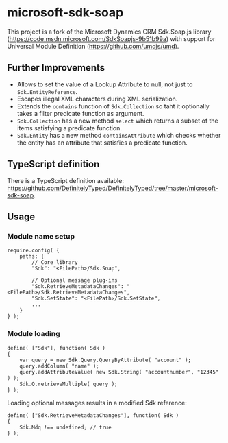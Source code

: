 # microsoft-sdk-soap
This project is a fork of the Microsoft Dynamics CRM Sdk.Soap.js library (https://code.msdn.microsoft.com/SdkSoapjs-9b51b99a) with support for Universal Module Definition (https://github.com/umdjs/umd).

## Further Improvements

* Allows to set the value of a Lookup Attribute to null, not just to ``Sdk.EntityReference``.
* Escapes illegal XML characters during XML serialization.
* Extends the ``contains`` function of ``Sdk.Collection`` so taht it optionally takes a filter predicate function as argument.
* ``Sdk.Collection`` has a new method ``select`` which returns a subset of the items satisfying a predicate function.
* ``Sdk.Entity`` has a new method ``containsAttribute`` which checks whether the entity has an attribute that satisfies a predicate function.

## TypeScript definition

There is a TypeScript definition available: https://github.com/DefinitelyTyped/DefinitelyTyped/tree/master/microsoft-sdk-soap.

## Usage

### Module name setup

    require.config( {
        paths: {
            // Core library
            "Sdk": "<FilePath>/Sdk.Soap",
            
            // Optional message plug-ins
            "Sdk.RetrieveMetadataChanges": "<FilePath>/Sdk.RetrieveMetadataChanges",
            "Sdk.SetState": "<FilePath>/Sdk.SetState",
            ...
        }
    } );

### Module loading

    define( ["Sdk"], function( Sdk )
    {
        var query = new Sdk.Query.QueryByAttribute( "account" );
        query.addColumn( "name" );
        query.addAttributeValue( new Sdk.String( "accountnumber", "12345" ) );
        Sdk.Q.retrieveMultiple( query );
    } );

Loading optional messages results in a modified Sdk reference:

    define( ["Sdk.RetrieveMetadataChanges"], function( Sdk )
    {
        Sdk.Mdq !== undefined; // true
    } );
